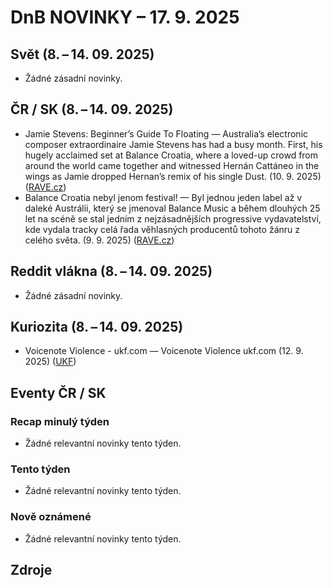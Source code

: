 # DnB NOVINKY – 17. 9. 2025

## Svět (8. – 14. 09. 2025)

* Žádné zásadní novinky.

## ČR / SK (8. – 14. 09. 2025)

* Jamie Stevens: Beginner’s Guide To Floating — Australia’s electronic composer extraordinaire Jamie Stevens has had a busy month. First, his hugely acclaimed set at Balance Croatia, where a loved-up crowd from around the world came together and witnessed Hernán Cattáneo in the wings as Jamie dropped Hernan’s remix of his single Dust. (10. 9. 2025) ([RAVE.cz][1])
* Balance Croatia nebyl jenom festival! — Byl jednou jeden label až v daleké Austrálii, který se jmenoval Balance Music a během dlouhých 25 let na scéně se stal jedním z nejzásadnějších progressive vydavatelství, kde vydala tracky celá řada věhlasných producentů tohoto žánru z celého světa. (9. 9. 2025) ([RAVE.cz][2])

## Reddit vlákna (8. – 14. 09. 2025)

* Žádné zásadní novinky.

## Kuriozita (8. – 14. 09. 2025)

* Voicenote Violence - ukf.com — Voicenote Violence ukf.com (12. 9. 2025) ([UKF][3])

## Eventy ČR / SK

### Recap minulý týden

* Žádné relevantní novinky tento týden.

### Tento týden

* Žádné relevantní novinky tento týden.

### Nově oznámené

* Žádné relevantní novinky tento týden.


## Zdroje

[1]: https://www.rave.cz/26508/jamie-stevens-beginners-guide-to-floating/
[2]: https://www.rave.cz/26168/balance-croatia-nebyl-jenom-festival/
[3]: https://news.google.com/rss/articles/CBMiYEFVX3lxTFA4ZWt1UWF1X1EyWFdiUmJvVlV3TUViaTJXTzZ1U2EtanhmRkF6UEltYm1EUVAyR2FTODYtY3JFbS1HeHJtQVFPUURpZ1dOYWlJLXNNUU93MmVJcGpyMGNETw?oc=5
